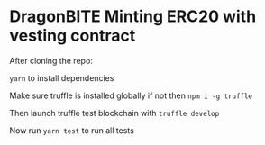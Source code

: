 # DragonBITE Minting ERC20 with vesting contract

After cloning the repo:

`yarn` to install dependencies

Make sure truffle is installed globally if not then `npm i -g truffle`

Then launch truffle test blockchain with `truffle develop`

Now run
`yarn test` to run all tests
